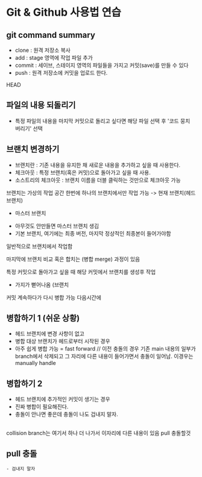 # Git & Github 사용법 연습

## git command summary

- clone : 원격 저장소 복사
- add : stage 영역에 작업 파일 추가
- commit : 세이브, 스테이지 영역의 파일들을 가지고 커밋(save)를 만들 수 있다
- push : 원격 저장소에 커밋을 업로드 한다.

HEAD
## 파일의 내용 되돌리기
- 특정 파일의 내용을 마지막 커밋으로 돌리고 싶다면 해당 파일 선택 후 '코드 뭉치 버리기' 선택

## 브랜치 변경하기

- 브랜치란 : 기존 내용을 유지한 채 새로운 내용을 추가하고 싶을 때 사용한다.
- 체크아웃 : 특정 브랜치(혹은 커밋)으로 돌아가고 싶을 때 사용.
- 소스트리의 체크아웃 : 브랜치 이름을 더블 클릭하는 것만으로 체크아웃 가능

브랜치는 가상의 작업 공간
한번에 하나의 브랜치에서만 작업 가능
-> 현재 브랜치(헤드 브랜치)

* 마스터 브랜치 
- 아무것도 안만들면 마스터 브랜치 생김
- 기본 브랜치, 여기에는 최종 버전, 마지막 정상적인 최종본이 들어가야함

일반적으로 브랜치에서 작업함

마지막에 브랜치 비교 혹은 합치는 (병합 merge) 과정이 있음

특정 커밋으로 돌아가고 싶을 때 해당 커밋에서 브랜치를 생성후 작업
- 가지가 뻗어나옴 (브랜치

커밋 계속하다가 다시 병합 가능
다음시간에


## 병합하기 1 (쉬운 상황)

- 헤드 브랜치에 변경 사항이 없고
- 병합 대상 브랜치가 헤드로부터 시작된 경우
- 아주 쉽게 병합 가능 = fast forward
// 이전 충돌의 경우 기존 main 내용의 일부가 branch에서 삭제되고 그 자리에 다른 내용이 들어가면서 충돌이 일어남. 이경우는 manually handle

## 병합하기 2
- 헤드 브랜치에 추가적인 커밋이 생기는 경우
- 진짜 병합이 필요해진다.
- 충돌이 안나면 좋은데 충돌이 나도 겁내지 말자.

## 
collision branch는 여기서 하나 더 나가서 이자리에 다른 내용이 있음
pull 충돌할것

## pull 충돌

    - 검내지 말자 
